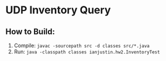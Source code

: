 UDP Inventory Query
===================
How to Build:
-------------
1. Compile: `javac -sourcepath src -d classes src/*.java`
2. Run: `java -classpath classes ianjustin.hw2.InventoryTest`
